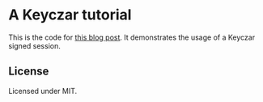 # A Keyczar tutorial

This is the code for [this blog post](http://www.mkammerer.de/blog/a-keyczar-tutorial/). It demonstrates the usage of a Keyczar signed session.

## License
Licensed under MIT.
